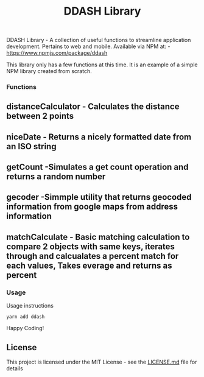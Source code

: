 <h1 align="center"><strong>DDASH Library</strong></h1>

<br />

DDASH Library - A collection of useful functions to streamline application development. Pertains to web and mobile. Available via NPM at: -https://www.npmjs.com/package/ddash

This library only has a few functions at this time. It is an example of a simple NPM library created from scratch.


### Functions

## distanceCalculator - Calculates the distance between 2 points

## niceDate - Returns a nicely formatted date from an ISO string

## getCount -Simulates a get count operation and returns a random number

## gecoder -Simmple utility that returns geocoded information from google maps from address information

## matchCalculate - Basic matching calculation to compare 2 objects with same keys, iterates through and calcualates a percent match for each values, Takes everage and returns as percent


### Usage

Usage instructions

```
yarn add ddash
```

Happy Coding!

## License

This project is licensed under the MIT License - see the [LICENSE.md](LICENSE.md) file for details
